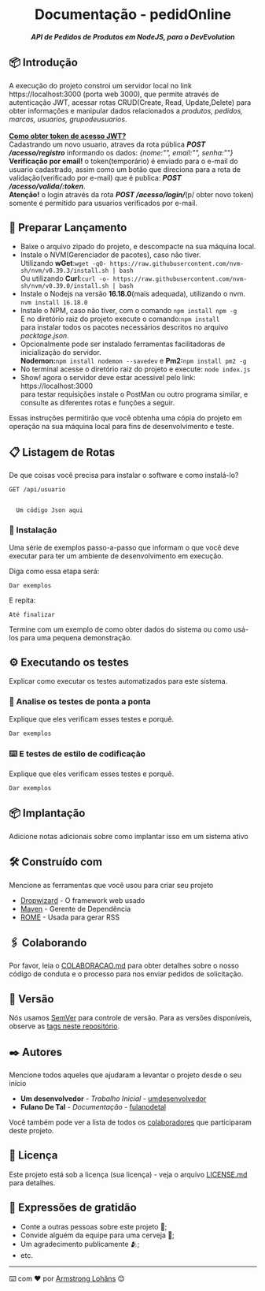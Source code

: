 <h1 align="center">Documentação - pedidOnline</h1>

<h5 align="center">API de Pedidos de Produtos em NodeJS, para o DevEvolution<h5>
  
## 📦 Introdução

A execução do projeto constroi um servidor local no link https://localhost:3000 (porta web 3000), que permite através de autenticação JWT, acessar rotas CRUD(Create, Read, Update,Delete) para obter informações e manipular dados relacionados a <i>produtos, pedidos, marcas, usuarios, grupodeusuarios</i>.<br/><br/>
<b><u>Como obter token de acesso JWT?</u></b><br/>
Cadastrando um novo usuario, atraves da rota pública <i><b>POST /acesso/registro</b></i> informando os dados: <i>{nome:"", email:"", senha:""}</i><br/> 
<b>Verificação por email!</b> o token(temporário) é enviado para o e-mail do usuario cadastrado, assim como um botão que direciona para a rota de validação(verificado por e-mail) que é publica: <i><b>POST /acesso/valida/:token</b></i>. <br/>
<b>Atenção!</b> o login através da rota <i><b>POST /acesso/login/</b></i>(p/ obter novo token) somente é permitido para usuarios verificados por e-mail.<br/>


## 🚀 Preparar Lançamento

<ul>
  <li>Baixe o arquivo zipado do projeto, e descompacte na sua máquina local.</li>
  <li>Instale o NVM(Gerenciador de pacotes), caso não tiver.<br>Utilizando <b>wGet</b>:<code>wget -qO- https://raw.githubusercontent.com/nvm-sh/nvm/v0.39.3/install.sh | bash</code><br/>Ou utilizando <b>Curl</b>:<code>curl -o- https://raw.githubusercontent.com/nvm-sh/nvm/v0.39.0/install.sh | bash
</code></li>
  <li>Instale o Nodejs na versão <b>16.18.0</b>(mais adequada), utilizando o nvm.<br/><code>nvm install 16.18.0</code></li>
  <li>Instale o NPM, caso não tiver, com o comando <code>npm install npm -g</code><br/> E no diretório raiz do projeto execute o comando:<code>npm install</code><br/> para instalar todos os pacotes necessários descritos no arquivo <i>packtage.json</i>.</li>
  <li>Opcionalmente pode ser instalado ferramentas facilitadoras de inicialização do servidor.<br/>
  <b>Nodemon:</b><code>npm install nodemon --savedev</code> e <b>Pm2:</b><code>npm install pm2 -g</code></li>
  <li>No terminal acesse o diretório raiz do projeto e execute: <code>node index.js</code></li>
  <li>Show! agora o servidor deve estar acessivel pelo link: https://localhost:3000 <br/>para testar requisições instale o PostMan ou outro programa similar, e consulte as diferentes rotas e funções a seguir.</li>
</ul>

Essas instruções permitirão que você obtenha uma cópia do projeto em operação na sua máquina local para fins de desenvolvimento e teste.
  
## 📋 Listagem de Rotas
  
De que coisas você precisa para instalar o software e como instalá-lo?

```
GET /api/usuario
```
<code>
  Um código Json aqui
</code>

### 🔧 Instalação

Uma série de exemplos passo-a-passo que informam o que você deve executar para ter um ambiente de desenvolvimento em execução.

Diga como essa etapa será:

```
Dar exemplos
```

E repita:

```
Até finalizar
```

Termine com um exemplo de como obter dados do sistema ou como usá-los para uma pequena demonstração.

## ⚙️ Executando os testes

Explicar como executar os testes automatizados para este sistema.

### 🔩 Analise os testes de ponta a ponta

Explique que eles verificam esses testes e porquê.

```
Dar exemplos
```

### ⌨️ E testes de estilo de codificação

Explique que eles verificam esses testes e porquê.

```
Dar exemplos
```

## 📦 Implantação

Adicione notas adicionais sobre como implantar isso em um sistema ativo

## 🛠️ Construído com

Mencione as ferramentas que você usou para criar seu projeto

* [Dropwizard](http://www.dropwizard.io/1.0.2/docs/) - O framework web usado
* [Maven](https://maven.apache.org/) - Gerente de Dependência
* [ROME](https://rometools.github.io/rome/) - Usada para gerar RSS

## 🖇️ Colaborando

Por favor, leia o [COLABORACAO.md](https://gist.github.com/usuario/linkParaInfoSobreContribuicoes) para obter detalhes sobre o nosso código de conduta e o processo para nos enviar pedidos de solicitação.

## 📌 Versão

Nós usamos [SemVer](http://semver.org/) para controle de versão. Para as versões disponíveis, observe as [tags neste repositório](https://github.com/suas/tags/do/projeto). 

## ✒️ Autores

Mencione todos aqueles que ajudaram a levantar o projeto desde o seu início

* **Um desenvolvedor** - *Trabalho Inicial* - [umdesenvolvedor](https://github.com/linkParaPerfil)
* **Fulano De Tal** - *Documentação* - [fulanodetal](https://github.com/linkParaPerfil)

Você também pode ver a lista de todos os [colaboradores](https://github.com/usuario/projeto/colaboradores) que participaram deste projeto.

## 📄 Licença

Este projeto está sob a licença (sua licença) - veja o arquivo [LICENSE.md](https://github.com/usuario/projeto/licenca) para detalhes.

## 🎁 Expressões de gratidão

* Conte a outras pessoas sobre este projeto 📢;
* Convide alguém da equipe para uma cerveja 🍺;
* Um agradecimento publicamente 🫂;
* etc.


---
⌨️ com ❤️ por [Armstrong Lohãns](https://gist.github.com/lohhans) 😊
